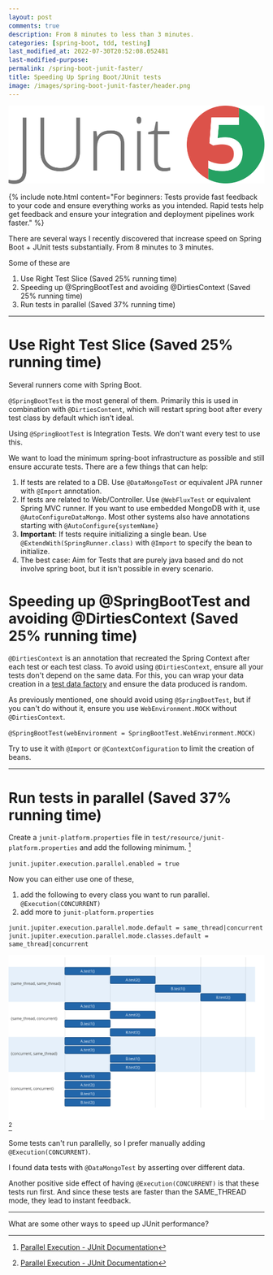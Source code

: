 ```yaml
---
layout: post
comments: true
description: From 8 minutes to less than 3 minutes.
categories: [spring-boot, tdd, testing]
last_modified_at: 2022-07-30T20:52:08.052481
last-modified-purpose:
permalink: /spring-boot-junit-faster/
title: Speeding Up Spring Boot/JUnit tests
image: /images/spring-boot-junit-faster/header.png
---
```

![JUnit Logo](/images/spring-boot-junit-faster/header.png)

{% include note.html content="For beginners: Tests provide fast feedback to your code and ensure everything works as you intended. Rapid tests help get feedback and ensure your integration and deployment pipelines work faster." %}

There are several ways I recently discovered that increase speed on Spring Boot + JUnit tests substantially. From 8 minutes to 3 minutes.

Some of these are

1. Use Right Test Slice (Saved 25% running time)
2. Speeding up @SpringBootTest and avoiding @DirtiesContext (Saved 25% running time)
2. Run tests in parallel (Saved 37% running time)

***

# **Use Right Test Slice** (Saved 25% running time)

Several runners come with Spring Boot. 

`@SpringBootTest` is the most general of them. Primarily this is used in combination with `@DirtiesContent`, which will restart spring boot after every test class by default which isn't ideal.

Using `@SpringBootTest` is Integration Tests. We don't want every test to use this.

We want to load the minimum spring-boot infrastructure as possible and still ensure accurate tests. There are a few things that can help:

1. If tests are related to a DB. Use `@DataMongoTest` or equivalent JPA runner with `@Import` annotation.
2. If tests are related to Web/Controller. Use `@WebFluxTest` or equivalent Spring MVC runner. If you want to use embedded MongoDB with it, use `@AutoConfigureDataMongo`. Most other systems also have annotations starting with `@AutoConfigure{systemName}`
3. **Important**: If tests require initializing a single bean. Use `@ExtendWith(SpringRunner.class)` with `@Import` to specify the bean to initialize.
4. The best case: Aim for Tests that are purely java based and do not involve spring boot, but it isn't possible in every scenario.

# **Speeding up @SpringBootTest and avoiding @DirtiesContext** (Saved 25% running time)

`@DirtiesContext` is an annotation that recreated the Spring Context after each test or each test class. To avoid using `@DirtiesContext`, ensure all your tests don't depend on the same data. For this, you can wrap your data creation in a [test data factory](/test-data-factories) and ensure the data produced is random.

As previously mentioned, one should avoid using `@SpringBootTest`, but if you can't do without it, ensure you use `WebEnvironment.MOCK`  without `@DirtiesContext`.

`@SpringBootTest(webEnvironment = SpringBootTest.WebEnvironment.MOCK)`

Try to use it with `@Import` or `@ContextConfiguration` to limit the creation of beans.

***

# **Run tests in parallel** (Saved 37% running time)

Create a `junit-platform.properties` file in `test/resource/junit-platform.properties` and add the following minimum. [^1]

`junit.jupiter.execution.parallel.enabled = true`

Now you can either use one of these,

1. add the following to every class you want to run parallel. `@Execution(CONCURRENT)`
2. add more to `junit-platform.properties`

```
junit.jupiter.execution.parallel.mode.default = same_thread|concurrent
junit.jupiter.execution.parallel.mode.classes.default =  same_thread|concurrent
```

![](/images/junit-execution-mode.svg)
[^1]

Some tests can't run parallelly, so I prefer manually adding  `@Execution(CONCURRENT)`.

I found data tests with `@DataMongoTest` by asserting over different data.

Another positive side effect of having `@Execution(CONCURRENT)` is that these tests run first. And since these tests are faster than the SAME_THREAD mode, they lead to instant feedback.

***

What are some other ways to speed up JUnit performance?

[^1]: [Parallel Execution - JUnit Documentation](https://junit.org/junit5/docs/current/user-guide/#writing-tests-parallel-execution)